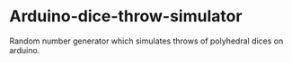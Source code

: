 # Arduino-dice-throw-simulator
Random number generator which simulates throws of polyhedral dices on arduino. 

